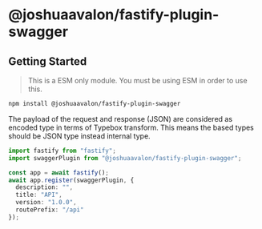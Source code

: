 # @joshuaavalon/fastify-plugin-swagger

## Getting Started

> This is a ESM only module. You must be using ESM in order to use this.

```sh
npm install @joshuaavalon/fastify-plugin-swagger
```

The payload of the request and response (JSON) are considered as encoded type in terms of Typebox transform.
This means the based types should be JSON type instead internal type.

```ts
import fastify from "fastify";
import swaggerPlugin from "@joshuaavalon/fastify-plugin-swagger";

const app = await fastify();
await app.register(swaggerPlugin, {
  description: "",
  title: "API",
  version: "1.0.0",
  routePrefix: "/api"
});
```
